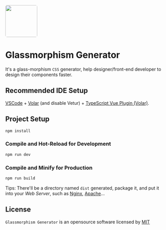 

[<img src="https://glassmorphism.art/logo.png" style="width: 100px; border-radius: 5px" />](https://glassmorphism.art/)




# Glassmorphism Generator

It's a glass-morphism `CSS` generator, help designer/front-end developer to design their components faster.



## Recommended IDE Setup

[VSCode](https://code.visualstudio.com/) + [Volar](https://marketplace.visualstudio.com/items?itemName=Vue.volar) (and disable Vetur) + [TypeScript Vue Plugin (Volar)](https://marketplace.visualstudio.com/items?itemName=Vue.vscode-typescript-vue-plugin).



## Project Setup

```sh
npm install
```

### Compile and Hot-Reload for Development

```sh
npm run dev
```

### Compile and Minify for Production

```sh
npm run build
```

Tips: There'll be a directory named `dist` generated, package it, and put it into your *Web Server*, such as [Nginx](http://nginx.org/), [Apache](https://www.apache.org/)...



## License

`Glassmorphism Generator` is an opensource software licensed by [MIT](https://github.com/ZenkieBear/glassmorphism/blob/main/LICENSE)